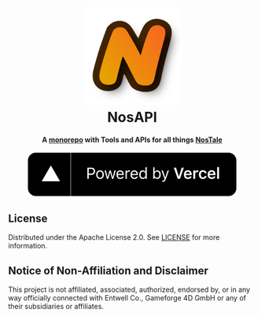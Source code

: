 <!--suppress HtmlDeprecatedAttribute, CheckImageSize -->
<h1 align="center">
    <a href="https://github.com/zakuciael/nosapi">
        <img alt="PE File" src=".github/logo.png" width="200" />
    </a>
    <br />
    NosAPI
</h1>

<h4 align="center">
  A <a href="https://monorepo.tools/">monorepo</a> with Tools and APIs for all things <a href="https://gameforge.com/en-GB/play/nostale">NosTale</a>
</h4>
<p align="center">
  <!-- TODO Badges -->
  <a href="https://vercel.com/?utm_source=nosapi&utm_campaign=oss">
    <img src=".github/powered-by-vercel.svg" alt="Vercel" />
  </a>
</p>

## License
Distributed under the Apache License 2.0. See [LICENSE](https://github.com/zakuciael/node-qtcre/blob/main/LICENSE) for more information.

## Notice of Non-Affiliation and Disclaimer
This project is not affiliated, associated, authorized, endorsed by, or in any way officially connected with Entwell Co., Gameforge 4D GmbH or any of their subsidiaries or affiliates.